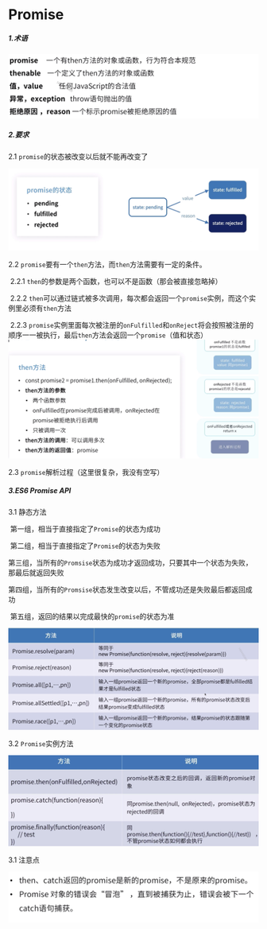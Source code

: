 # Promise

##### 1.术语

![image-20210419144827649](Promise.assets/image-20210419144827649.png)

##### 2.要求

2.1 `promise`的状态被改变以后就不能再改变了

![image-20210419145157221](Promise.assets/image-20210419145157221.png)

2.2  `promise`要有一个`then`方法，而`then`方法需要有一定的条件。

​	2.2.1 `then`的参数是两个函数，也可以不是函数（那会被直接忽略掉）

​	2.2.2 `then`可以通过链式被多次调用，每次都会返回一个`promise`实例，而这个实例里必须有`then`方法

​	2.2.3 `promise`实例里面每次被注册的`onFulfilled`和`onReject`将会按照被注册的顺序一一被执行，最后`then`方法会返回一个`promise`（值和状态）![image-20210419151404008](Promise.assets/image-20210419151404008.png)

2.3 `promise`解析过程（这里很复杂，我没有空写）

##### 3.ES6 Promise API

3.1 静态方法

​	第一组，相当于直接指定了`Promise`的状态为成功

​	第二组，相当于直接指定了`Promise`的状态为失败

​	第三组，当所有的`Promsise`状态为成功才返回成功，只要其中一个状态为失败，那最后就返回失败

​	第四组，当所有的`Promsise`状态发生改变以后，不管成功还是失败最后都返回成功

​	第五组，返回的结果以完成最快的`promise`的状态为准

![image-20210419153645013](Promise.assets/image-20210419153645013.png)

3.2 `Promise`实例方法

![image-20210419154457986](Promise.assets/image-20210419154457986.png)

3.1 注意点

![image-20210419155002159](Promise.assets/image-20210419155002159.png)